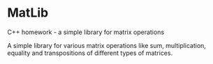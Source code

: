 # MatLib
C++ homework - a simple library for matrix operations

A simple library for various matrix operations like sum, multiplication, equality and transpositions of different types of matrices.
